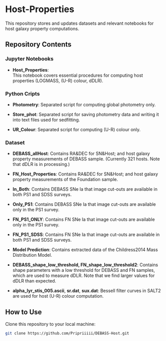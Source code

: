 # Host-Properties
This repository stores and updates datasets and relevant notebooks for host galaxy property computations.

## Repository Contents

### Jupyter Notebooks

- **Host_Properties**:  
  This notebook covers essential procedures for computing host properties (LOGMASS, (U-R) colour, dDLR).

### Python Cripts

- **Photometry**:
  Separated script for computing global photometry only.

- **Store_phot**:
  Separated script for saving photometry data and writing it into text files used for sedfitting.

- **UR_Colour**:
  Separated script for computing (U-R) colour only.


### Dataset

- **DEBASS_allHost**:
Contains RA&DEC for SN&Host; and host galaxy property measurements of DEBASS sample. (Currently 321 hosts. Note that dDLR is in processing.)

- **FN_Host_Properties**:
Contains RA&DEC for SN&Host; and host galaxy property measurements of the Foundation sample.

- **In_Both**:
Contains DEBASS SNe Ia that image cut-outs are available in both PS1 and SDSS surveys.

- **Only_PS1**:
Contains DEBASS SNe Ia that image cut-outs are available only in the PS1 survey.

- **FN_PS1_ONLY**:
Contains FN SNe Ia that image cut-outs are available only in the PS1 survey.

- **FN_PS1_SDSS**:
Contains FN SNe Ia that image cut-outs are available in both PS1 and SDSS surveys.

- **Model Prediction**:
Contains extracted data of the Childress2014 Mass Distribution Model.

- **DEBASS_shape_low_threshold, FN_shape_low_threshold2**:
Contains shape parameters with a low threshold for DEBASS and FN samples, which are used to measure dDLR. Note that we find larger values for dDLR than expected.

- **alpha_lyr_stis_005.ascii**, **sr.dat**, **sux.dat**:
Bessell filter curves in SALT2 are used for host (U-R) colour computation.


## How to Use

Clone this repository to your local machine:
   ```bash
   git clone https://github.com/Pripriiiii/DEBASS-Host.git
